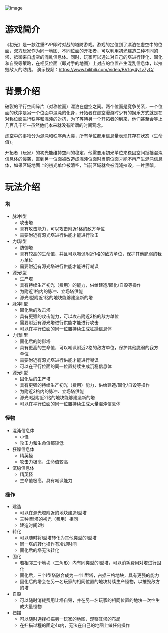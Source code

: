 ![image](https://github.com/sextance/TDemo/blob/main/Preview.png)
# 游戏简介

《初光》是一款注重PVP即时对战的塔防游戏。游戏的定位到了漂泊在虚空中的位面，双方玩家作为同一地图、不同位面的开拓者，可以利用初光建造三种不同的塔，抵御来自虚空的混乱信息体。同时，玩家可以通过对自己的塔进行转化、固化和自毁等策略，在相反位面（即对手的地图）上对应的位置产生混乱信息体，以摧毁敌人的防线。
演示视频：https://www.bilibili.com/video/BV1oy4y1v7yC/

# 背景介绍

破裂的平行空间碎片（对称位面）漂泊在虚空之间。两个位面是竞争关系，一个位面的秩序是另一个位面中混沌的化身，开拓者在虚空漫游时少有的娱乐方式就是在对称位面进行秩序和混沌的对抗，为了等待另一个开拓者的到来，他们甚至会等上几百几千年--虽然他们本来就没有所谓的时间观念。

虚空中的事物分为混沌和秩序两大类，所有单位都用信息量表现其存在状态（生命值）。

开拓者（玩家）的初光能维持空间的稳定，他需要用初光单位来稳固空间抵挡混沌信息体的侵袭，直到另一位面被改造成混沌位面时当前位面才能不再产生混沌信息体，如果区域地面上的初光单位被清空，当前区域就会被混沌摧毁，一片黑暗。

# 玩法介绍

### 塔

* 脉冲Ⅰ型
  * 攻击塔
  * 具有攻击能力，可以攻击附近1格的敌方单位
  * 需要附近有源光塔进行供能才能进行攻击
* 力场Ⅰ型
  * 防御塔
  * 具有较高的生命值，并且可以嘲讽附近1格的敌方单位，保护其他脆弱的我方单位
  * 需要附近有源光塔进行供能才能进行嘲讽
* 源光Ⅰ型
  * 生产塔
  * 具有持续生产初光（费用）的能力，供给建造/固化/自毁等操作
  * 为附近1格内的脉冲、立场塔供能
  * 源光Ⅰ型附近1格的地块能够建造新的塔
* 脉冲Ⅱ型
  * 固化后的攻击塔
  * 具有更强的攻击能力，可以攻击附近2格的敌方单位
  * 需要附近有源光塔进行供能才能进行攻击
  * 可以在平行位面的同一位置持续生成狂躁信息体
* 力场Ⅱ型
  * 固化后的防御塔
  * 具有更高的生命值，可以嘲讽附近2格的敌方单位，保护其他脆弱的我方单位
  * 需要附近有源光塔进行供能才能进行嘲讽
  * 可以在平行位面的同一位置持续生成沉稳信息体
* 源光Ⅱ型
  * 固化后的生产塔
  * 具有更强的持续生产初光（费用）能力，供给建造/固化/自毁等操作
  * 为附近2格内的脉冲、立场塔供能
  * 源光Ⅱ型附近2格的地块能够建造新的塔
  * 可以在平行位面的同一位置持续生成大量混沌信息体

### 怪物

* 混沌信息体
  * 小怪
  * 攻击力和生命值都较低
* 狂躁信息体
  * 精英怪
  * 攻击力极高，生命值较高
* 沉稳信息体
  * 精英怪
  * 生命值极高，具有嘲讽能力

### 操作

* 建造
  * 可以在源光塔附近的地块建造Ⅰ型塔
  * 三种Ⅰ型塔的初光（费用）相同
  * 建造时间2秒
* 转化
  * 可以随时将Ⅰ型塔转化为其他类型的Ⅰ型塔
  * 同一塔的转化操作有冷却时间
  * 固化后的塔无法转化
* 固化
  * 若相邻三个地块（三角形）内有同类型的Ⅰ型塔，可以消耗费用对塔进行固化
  * 固化后，三个Ⅰ型塔融合成为一个Ⅱ型塔，占据三格地块，具有更强的能力
  * 固化后的塔会在另一名玩家的相同位置的地块持续生产怪物，以摧毁敌方的塔
* 自毁
  * 可以随时消耗费用让塔自毁，并在另一名玩家的相同位置的地块一次性生成大量怪物
* 扫描
  * 可以随时选择扫描另一玩家的地图，观察其塔的布局
  * 在扫描过程的固定4s内，无法在自己的地图上做任何操作



